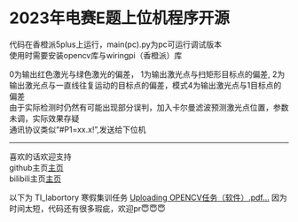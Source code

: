 # 2023年电赛E题上位机程序开源
代码在香橙派5plus上运行，main(pc).py为pc可运行调试版本  
使用时需要安装opencv库与wiringpi（香橙派）库  

0为输出红色激光与绿色激光的偏差， 1为输出激光点与扫矩形目标点的偏差, 2为输出激光点与一直线往复运动的目标点的偏差，模式4为输出激光点与1目标点的偏差  
由于实际检测时仍然有可能出现部分误判，加入卡尔曼滤波预测激光点位置，参数未调，实际效果存疑  
通讯协议类似“#P1=xx.x!”,发送给下位机  
***
喜欢的话欢迎支持  
github主页[主页](https://github.com/simplemaxq)  
bilibili主页[主页](https://space.bilibili.com/419762243?spm_id_from=333.880.0.0)


以下为 TI_labortory 寒假集训任务
[Uploading OPENCV任务（软件）.pdf…]()
因为时间太短，代码还有很多瑕疵，欢迎pr😇😇😇
